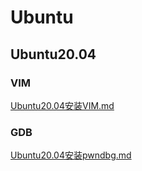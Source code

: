 # Ubuntu

## Ubuntu20.04

### VIM

[Ubuntu20.04安装VIM.md](https://github.com/niu0217/Documents/blob/main/SoftwareInstall/Ubuntu/Ubuntu20.04安装VIM.md)

### GDB

[Ubuntu20.04安装pwndbg.md](https://github.com/niu0217/Documents/blob/main/SoftwareInstall/Ubuntu/Ubuntu20.04安装pwndbg.md)

